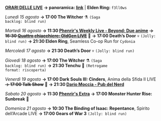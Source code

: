 <b><u>ORARI DELLE LIVE</u></b>
<b>→ panoramica: <a href="https://trello.com/b/iKwdSGf3/sabaku">link</a></b> | <b>Elden Ring:</b> <code>f3ll0ws</code>

<i>Lunedì 15 agosto</i>
<b>→ 17:00 The Witcher</b> ⚗️ <code>(Saga backlog: blind run)</code>

<i>Martedì 16 agosto</i>
<b>→ 11:30 <a href="https://www.twitch.tv/phenrir_mailoki">Phenrir's Weekly Live - Beyond: Due anime</a></b>
<s><b>→ 16:30 <a href="https://www.twitch.tv/oldgenproject">Quattro chiacchiere: OldGen LIVE</a></b></s> 💬
<b>→ 17:00 Death’s Door</b> 💀 <code>(Jolly: blind run)</code>
<b>→ 21:30 Elden Ring</b>, Seamless Co-op Run for <code>Cydonia</code>

<i>Mercoledì 17 agosto</i>
<b>→ 21:30 Death’s Door</b> 💀 <code>(Jolly: blind run)</code>

<i>Giovedì 18 agosto</i>
<b>→ 17:00 The Witcher</b> ⚗️ <code>(Saga backlog: blind run)</code>
<b>→ 21:30 Tenchu</b> 🥷 <code>(Retrogame format: riscoperta)</code>

<i>Venerdì 19 agosto</i>
<b>→ 17:00 Dark Souls III: Cinders</b>, Anima della Sfida II LIVE
<s><b>→ 17:00 Talk Show</b></s> 🎤
<b>→ 21:30 <a href="https://www.twitch.tv/dariomocciatwitch">Dario Moccia - Pub del Nerd</a></b>

<i>Sabato 20 agosto</i>
<b>→ 11:30 <a href="https://www.twitch.tv/phenrir_mailoki">Phenrir's Extra</a></b>
<b>→ 17:00 Monster Hunter Rise: Sunbreak</b> 👹

<i>Domenica 21 agosto</i>
<b>→ 10:30 The Binding of Isaac: Repentance</b>, Spirito dell’Arcade LIVE
<b>→ 17:00 Gears of War 3</b> <code>(Jolly: blind run)</code>
